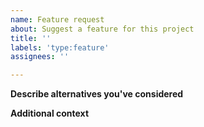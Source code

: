 ```yaml
---
name: Feature request
about: Suggest a feature for this project
title: ''
labels: 'type:feature'
assignees: ''

---
```


<!-- Tell us about the feature -->

**Describe alternatives you've considered**

<!-- A clear and concise description of any alternative solutions or features you've considered. -->

**Additional context**

<!-- Add any other context or screenshots about the feature request here. -->
